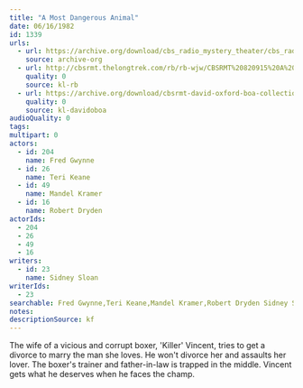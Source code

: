 ```yaml
---
title: "A Most Dangerous Animal"
date: 06/16/1982
id: 1339
urls: 
  - url: https://archive.org/download/cbs_radio_mystery_theater/cbs_radio_mystery_theater-1301-1350.zip/cbs_radio_mystery_theater-1301-1350%2Fcbsrmt_1339_the_most_dangerous_animal.mp3
    source: archive-org
  - url: http://cbsrmt.thelongtrek.com/rb/rb-wjw/CBSRMT%20820915%20A%20Most%20Dangerous%20Animal%20(rr%20of%20820616)_wjw.mp3
    quality: 0
    source: kl-rb
  - url: https://archive.org/download/cbsrmt-david-oxford-boa-collection/CBSRMT-820616-1339-A-Most-Dangerous-Animal-(128-48)_WBBM-JE-{BoA}.mp3
    quality: 0
    source: kl-davidoboa
audioQuality: 0
tags: 
multipart: 0
actors:  
  - id: 204
    name: Fred Gwynne  
  - id: 26
    name: Teri Keane  
  - id: 49
    name: Mandel Kramer  
  - id: 16
    name: Robert Dryden
actorIds:  
  - 204  
  - 26  
  - 49  
  - 16
writers:  
  - id: 23
    name: Sidney Sloan
writerIds:  
  - 23
searchable: Fred Gwynne,Teri Keane,Mandel Kramer,Robert Dryden Sidney Sloan
notes: 
descriptionSource: kf
---
```

The wife of a vicious and corrupt boxer, 'Killer' Vincent, tries to get a divorce to marry the man she loves. He won't divorce her and assaults her lover. The boxer's trainer and father-in-law is trapped in the middle. Vincent gets what he deserves when he faces the champ.